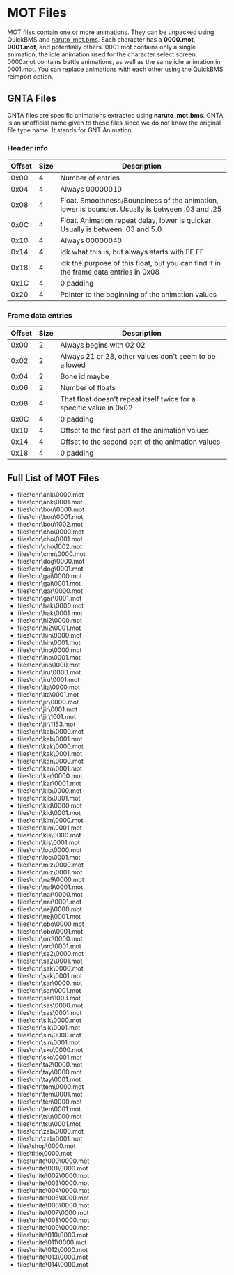 # MOT Files

MOT files contain one or more animations. They can be unpacked using QuickBMS and [naruto_mot.bms](/utils/naruto_mot.bms). Each character has a **0000.mot**, **0001.mot**, and potentially others. 0001.mot contains only a single animation, the idle animation used for the character select screen. 0000.mot contains battle animations, as well as the same idle animation in 0001.mot. You can replace animations with each other using the QuickBMS reimport option.

## GNTA Files

GNTA files are specific animations extracted using **naruto_mot.bms**. GNTA is an unofficial name given to these files since we do not know the original file type name. It stands for GNT Animation.

### Header info

| Offset | Size | Description                                                                                        |
|--------|------|----------------------------------------------------------------------------------------------------|
| 0x00   | 4    | Number of entries                                                                                  |
| 0x04   | 4    | Always 00000010                                                                                    |
| 0x08   | 4    | Float. Smoothness/Bounciness of the animation, lower is bouncier. Usually is between .03 and .25   |
| 0x0C   | 4    | Float. Animation repeat delay, lower is quicker. Usually is between .03 and 5.0                    |
| 0x10   | 4    | Always 00000040                                                                                    |
| 0x14   | 4    | idk what this is, but always starts with FF FF                                                     |
| 0x18   | 4    | idk the purpose of this float, but you can find it in the frame data entries in 0x08               |
| 0x1C   | 4    | 0 padding                                                                                          |
| 0x20   | 4    | Pointer to the beginning of the animation values                                                   |

### Frame data entries

| Offset | Size | Description                                                         |
|--------|------|---------------------------------------------------------------------|
| 0x00   | 2    | Always begins with 02 02                                            |
| 0x02   | 2    | Always 21 or 28, other values don't seem to be allowed              |
| 0x04   | 2    | Bone id maybe                                                       |
| 0x06   | 2    | Number of floats                                                    |
| 0x08   | 4    | That float doesn't repeat itself twice for a specific value in 0x02 |
| 0x0C   | 4    | 0 padding                                                           |
| 0x10   | 4    | Offset to the first part of the animation values                    |
| 0x14   | 4    | Offset to the second part of the animation values                   |
| 0x18   | 4    | 0 padding                                                           |

## Full List of MOT Files

* files\chr\ank\0000.mot
* files\chr\ank\0001.mot
* files\chr\bou\0000.mot
* files\chr\bou\0001.mot
* files\chr\bou\1002.mot
* files\chr\cho\0000.mot
* files\chr\cho\0001.mot
* files\chr\cho\1002.mot
* files\chr\cmn\0000.mot
* files\chr\dog\0000.mot
* files\chr\dog\0001.mot
* files\chr\gai\0000.mot
* files\chr\gai\0001.mot
* files\chr\gar\0000.mot
* files\chr\gar\0001.mot
* files\chr\hak\0000.mot
* files\chr\hak\0001.mot
* files\chr\hi2\0000.mot
* files\chr\hi2\0001.mot
* files\chr\hin\0000.mot
* files\chr\hin\0001.mot
* files\chr\ino\0000.mot
* files\chr\ino\0001.mot
* files\chr\ino\1000.mot
* files\chr\iru\0000.mot
* files\chr\iru\0001.mot
* files\chr\ita\0000.mot
* files\chr\ita\0001.mot
* files\chr\jir\0000.mot
* files\chr\jir\0001.mot
* files\chr\jir\1001.mot
* files\chr\jir\1153.mot
* files\chr\kab\0000.mot
* files\chr\kab\0001.mot
* files\chr\kak\0000.mot
* files\chr\kak\0001.mot
* files\chr\kan\0000.mot
* files\chr\kan\0001.mot
* files\chr\kar\0000.mot
* files\chr\kar\0001.mot
* files\chr\kib\0000.mot
* files\chr\kib\0001.mot
* files\chr\kid\0000.mot
* files\chr\kid\0001.mot
* files\chr\kim\0000.mot
* files\chr\kim\0001.mot
* files\chr\kis\0000.mot
* files\chr\kis\0001.mot
* files\chr\loc\0000.mot
* files\chr\loc\0001.mot
* files\chr\miz\0000.mot
* files\chr\miz\0001.mot
* files\chr\na9\0000.mot
* files\chr\na9\0001.mot
* files\chr\nar\0000.mot
* files\chr\nar\0001.mot
* files\chr\nej\0000.mot
* files\chr\nej\0001.mot
* files\chr\obo\0000.mot
* files\chr\obo\0001.mot
* files\chr\oro\0000.mot
* files\chr\oro\0001.mot
* files\chr\sa2\0000.mot
* files\chr\sa2\0001.mot
* files\chr\sak\0000.mot
* files\chr\sak\0001.mot
* files\chr\sar\0000.mot
* files\chr\sar\0001.mot
* files\chr\sar\1003.mot
* files\chr\sas\0000.mot
* files\chr\sas\0001.mot
* files\chr\sik\0000.mot
* files\chr\sik\0001.mot
* files\chr\sin\0000.mot
* files\chr\sin\0001.mot
* files\chr\sko\0000.mot
* files\chr\sko\0001.mot
* files\chr\ta2\0000.mot
* files\chr\tay\0000.mot
* files\chr\tay\0001.mot
* files\chr\tem\0000.mot
* files\chr\tem\0001.mot
* files\chr\ten\0000.mot
* files\chr\ten\0001.mot
* files\chr\tsu\0000.mot
* files\chr\tsu\0001.mot
* files\chr\zab\0000.mot
* files\chr\zab\0001.mot
* files\shop\0000.mot
* files\title\0000.mot
* files\unite\000\0000.mot
* files\unite\001\0000.mot
* files\unite\002\0000.mot
* files\unite\003\0000.mot
* files\unite\004\0000.mot
* files\unite\005\0000.mot
* files\unite\006\0000.mot
* files\unite\007\0000.mot
* files\unite\008\0000.mot
* files\unite\009\0000.mot
* files\unite\010\0000.mot
* files\unite\011\0000.mot
* files\unite\012\0000.mot
* files\unite\013\0000.mot
* files\unite\014\0000.mot
